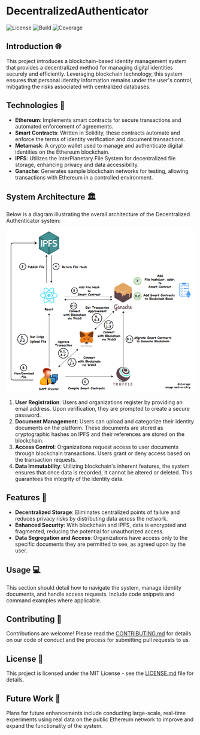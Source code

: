 # DecentralizedAuthenticator

![License](https://img.shields.io/badge/license-MIT-green) ![Build](https://img.shields.io/badge/build-passing-brightgreen) ![Coverage](https://img.shields.io/badge/coverage-100%25-brightgreen)

## Introduction 🌐
This project introduces a blockchain-based identity management system that provides a decentralized method for managing digital identities securely and efficiently. Leveraging blockchain technology, this system ensures that personal identity information remains under the user's control, mitigating the risks associated with centralized databases.

## Technologies 🔧
- **Ethereum**: Implements smart contracts for secure transactions and automated enforcement of agreements.
- **Smart Contracts**: Written in Solidity, these contracts automate and enforce the terms of identity verification and document transactions.
- **Metamask**: A crypto wallet used to manage and authenticate digital identities on the Ethereum blockchain.
- **IPFS**: Utilizes the InterPlanetary File System for decentralized file storage, enhancing privacy and data accessibility.
- **Ganache**: Generates sample blockchain networks for testing, allowing transactions with Ethereum in a controlled environment.

## System Architecture 🏛️

Below is a diagram illustrating the overall architecture of the Decentralized Authenticator system:

![System Architecture Diagram](https://raw.githubusercontent.com/mandarc64/DecentralizedAuthenticator/refs/heads/main/projimage.png)

1. **User Registration**: Users and organizations register by providing an email address. Upon verification, they are prompted to create a secure password.
2. **Document Management**: Users can upload and categorize their identity documents on the platform. These documents are stored as cryptographic hashes on IPFS and their references are stored on the blockchain.
3. **Access Control**: Organizations request access to user documents through blockchain transactions. Users grant or deny access based on the transaction requests.
4. **Data Immutability**: Utilizing blockchain's inherent features, the system ensures that once data is recorded, it cannot be altered or deleted. This guarantees the integrity of the identity data.

## Features 🌟
- **Decentralized Storage**: Eliminates centralized points of failure and reduces privacy risks by distributing data across the network.
- **Enhanced Security**: With blockchain and IPFS, data is encrypted and fragmented, reducing the potential for unauthorized access.
- **Data Segregation and Access**: Organizations have access only to the specific documents they are permitted to see, as agreed upon by the user.

## Usage 💻
This section should detail how to navigate the system, manage identity documents, and handle access requests. Include code snippets and command examples where applicable.

## Contributing 🤝
Contributions are welcome! Please read the [CONTRIBUTING.md](CONTRIBUTING.md) for details on our code of conduct and the process for submitting pull requests to us.

## License 📄
This project is licensed under the MIT License - see the [LICENSE.md](LICENSE.md) file for details.

## Future Work 🔮
Plans for future enhancements include conducting large-scale, real-time experiments using real data on the public Ethereum network to improve and expand the functionality of the system.
